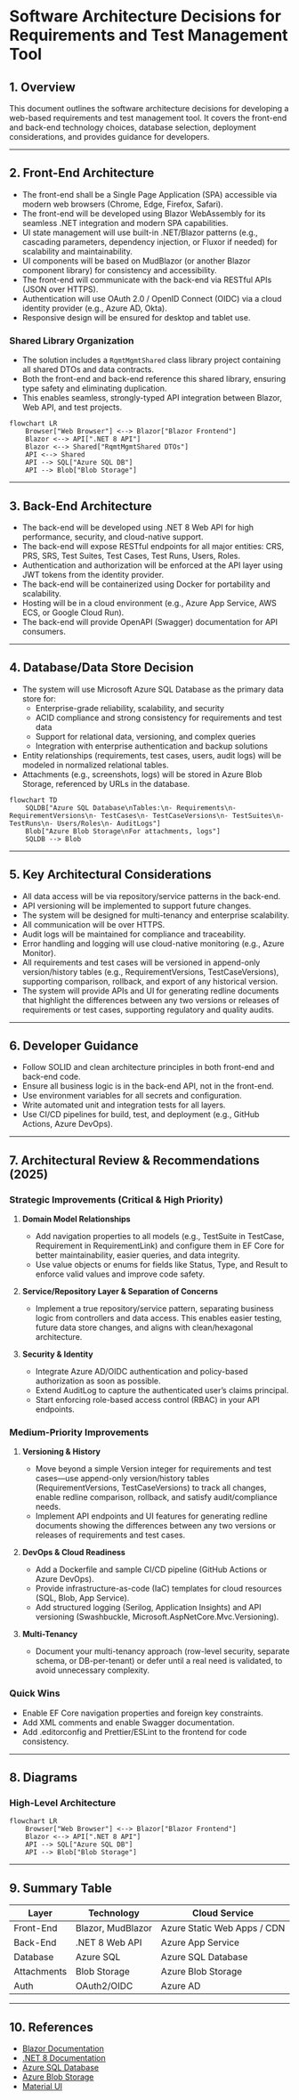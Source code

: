 # Software Architecture Decisions for Requirements and Test Management Tool

## 1. Overview

This document outlines the software architecture decisions for developing a web-based requirements and test management tool. It covers the front-end and back-end technology choices, database selection, deployment considerations, and provides guidance for developers.

---


## 2. Front-End Architecture

- The front-end shall be a Single Page Application (SPA) accessible via modern web browsers (Chrome, Edge, Firefox, Safari).
- The front-end will be developed using Blazor WebAssembly for its seamless .NET integration and modern SPA capabilities.
- UI state management will use built-in .NET/Blazor patterns (e.g., cascading parameters, dependency injection, or Fluxor if needed) for scalability and maintainability.
- UI components will be based on MudBlazor (or another Blazor component library) for consistency and accessibility.
- The front-end will communicate with the back-end via RESTful APIs (JSON over HTTPS).
- Authentication will use OAuth 2.0 / OpenID Connect (OIDC) via a cloud identity provider (e.g., Azure AD, Okta).
- Responsive design will be ensured for desktop and tablet use.


### Shared Library Organization

- The solution includes a `RqmtMgmtShared` class library project containing all shared DTOs and data contracts.
- Both the front-end and back-end reference this shared library, ensuring type safety and eliminating duplication.
- This enables seamless, strongly-typed API integration between Blazor, Web API, and test projects.

```mermaid
flowchart LR
    Browser["Web Browser"] <--> Blazor["Blazor Frontend"]
    Blazor <--> API[".NET 8 API"]
    Blazor <--> Shared["RqmtMgmtShared DTOs"]
    API <--> Shared
    API --> SQL["Azure SQL DB"]
    API --> Blob["Blob Storage"]
```

---

## 3. Back-End Architecture

- The back-end will be developed using .NET 8 Web API for high performance, security, and cloud-native support.
- The back-end will expose RESTful endpoints for all major entities: CRS, PRS, SRS, Test Suites, Test Cases, Test Runs, Users, Roles.
- Authentication and authorization will be enforced at the API layer using JWT tokens from the identity provider.
- The back-end will be containerized using Docker for portability and scalability.
- Hosting will be in a cloud environment (e.g., Azure App Service, AWS ECS, or Google Cloud Run).
- The back-end will provide OpenAPI (Swagger) documentation for API consumers.

---

## 4. Database/Data Store Decision

- The system will use Microsoft Azure SQL Database as the primary data store for:
  - Enterprise-grade reliability, scalability, and security
  - ACID compliance and strong consistency for requirements and test data
  - Support for relational data, versioning, and complex queries
  - Integration with enterprise authentication and backup solutions
- Entity relationships (requirements, test cases, users, audit logs) will be modeled in normalized relational tables.
- Attachments (e.g., screenshots, logs) will be stored in Azure Blob Storage, referenced by URLs in the database.

```mermaid
flowchart TD
    SQLDB["Azure SQL Database\nTables:\n- Requirements\n- RequirementVersions\n- TestCases\n- TestCaseVersions\n- TestSuites\n- TestRuns\n- Users/Roles\n- AuditLogs"]
    Blob["Azure Blob Storage\nFor attachments, logs"]
    SQLDB --> Blob
```

---

## 5. Key Architectural Considerations

- All data access will be via repository/service patterns in the back-end.
- API versioning will be implemented to support future changes.
- The system will be designed for multi-tenancy and enterprise scalability.
- All communication will be over HTTPS.
- Audit logs will be maintained for compliance and traceability.
- Error handling and logging will use cloud-native monitoring (e.g., Azure Monitor).
- All requirements and test cases will be versioned in append-only version/history tables (e.g., RequirementVersions, TestCaseVersions), supporting comparison, rollback, and export of any historical version.
- The system will provide APIs and UI for generating redline documents that highlight the differences between any two versions or releases of requirements or test cases, supporting regulatory and quality audits.

---

## 6. Developer Guidance

- Follow SOLID and clean architecture principles in both front-end and back-end code.
- Ensure all business logic is in the back-end API, not in the front-end.
- Use environment variables for all secrets and configuration.
- Write automated unit and integration tests for all layers.
- Use CI/CD pipelines for build, test, and deployment (e.g., GitHub Actions, Azure DevOps).

---

## 7. Architectural Review & Recommendations (2025)

### Strategic Improvements (Critical & High Priority)

1. **Domain Model Relationships**
   - Add navigation properties to all models (e.g., TestSuite in TestCase, Requirement in RequirementLink) and configure them in EF Core for better maintainability, easier queries, and data integrity.
   - Use value objects or enums for fields like Status, Type, and Result to enforce valid values and improve code safety.

2. **Service/Repository Layer & Separation of Concerns**
   - Implement a true repository/service pattern, separating business logic from controllers and data access. This enables easier testing, future data store changes, and aligns with clean/hexagonal architecture.

3. **Security & Identity**
   - Integrate Azure AD/OIDC authentication and policy-based authorization as soon as possible.
   - Extend AuditLog to capture the authenticated user’s claims principal.
   - Start enforcing role-based access control (RBAC) in your API endpoints.

### Medium-Priority Improvements

1. **Versioning & History**
   - Move beyond a simple Version integer for requirements and test cases—use append-only version/history tables (RequirementVersions, TestCaseVersions) to track all changes, enable redline comparison, rollback, and satisfy audit/compliance needs.
   - Implement API endpoints and UI features for generating redline documents showing the differences between any two versions or releases of requirements and test cases.

2. **DevOps & Cloud Readiness**
   - Add a Dockerfile and sample CI/CD pipeline (GitHub Actions or Azure DevOps).
   - Provide infrastructure-as-code (IaC) templates for cloud resources (SQL, Blob, App Service).
   - Add structured logging (Serilog, Application Insights) and API versioning (Swashbuckle, Microsoft.AspNetCore.Mvc.Versioning).

3. **Multi-Tenancy**
   - Document your multi-tenancy approach (row-level security, separate schema, or DB-per-tenant) or defer until a real need is validated, to avoid unnecessary complexity.

### Quick Wins

- Enable EF Core navigation properties and foreign key constraints.
- Add XML comments and enable Swagger documentation.
- Add .editorconfig and Prettier/ESLint to the frontend for code consistency.

---

## 8. Diagrams

### High-Level Architecture

```mermaid
flowchart LR
    Browser["Web Browser"] <--> Blazor["Blazor Frontend"]
    Blazor <--> API[".NET 8 API"]
    API --> SQL["Azure SQL DB"]
    API --> Blob["Blob Storage"]
```

---

## 9. Summary Table

| Layer       | Technology        | Cloud Service      |
|-------------|-------------------|--------------------|
| Front-End   | Blazor, MudBlazor | Azure Static Web Apps / CDN |
| Back-End    | .NET 8 Web API    | Azure App Service  |
| Database    | Azure SQL         | Azure SQL Database |
| Attachments | Blob Storage      | Azure Blob Storage |
| Auth        | OAuth2/OIDC       | Azure AD           |

---

## 10. References

- [Blazor Documentation](https://learn.microsoft.com/aspnet/core/blazor/)
- [.NET 8 Documentation](https://docs.microsoft.com/dotnet/)
- [Azure SQL Database](https://azure.microsoft.com/en-us/products/azure-sql-database/)
- [Azure Blob Storage](https://azure.microsoft.com/en-us/products/storage/blobs/)
- [Material UI](https://mui.com/)

